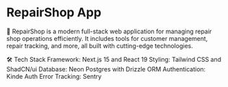 # RepairShop App
🚗 RepairShop is a modern full-stack web application for managing repair shop operations efficiently. It includes tools for customer management, repair tracking, and more, all built with cutting-edge technologies.

🛠 Tech Stack
Framework: Next.js 15 and React 19
Styling: Tailwind CSS and ShadCN/ui
Database: Neon Postgres with Drizzle ORM
Authentication: Kinde Auth
Error Tracking: Sentry
